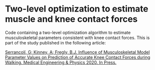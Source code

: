 # Two-level optimization to estimate muscle and knee contact forces

Code containing a two-level optimization algorithm to estimate musculoskeletal parameters consistent with knee contact forces. This is part of the study published in the following article:

[Serrancolí, G; Kinney, A; Fregly, B.J. Influence of Musculoskeletal Model Parameter Values on Prediction of Accurate Knee Contact Forces during Walking. Medical Engineering & Physics 2020. In Press.](https://www.sciencedirect.com/science/article/pii/S1350453320301375?via%3Dihub "Reference article")





